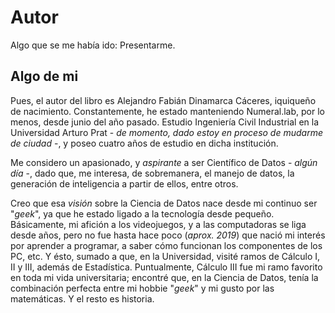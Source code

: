# Autor

Algo que se me había ido: Presentarme.

## Algo de mi

Pues, el autor del libro es Alejandro Fabián Dinamarca Cáceres, iquiqueño de nacimiento. Constantemente, he estado manteniendo Numeral.lab, por lo menos, desde junio del año pasado. Estudio Ingeniería Civil Industrial en la Universidad Arturo Prat - *de momento, dado estoy en proceso de mudarme de ciudad* -, y poseo cuatro años de estudio en dicha institución.

Me considero un apasionado, y *aspirante* a ser Científico de Datos - *algún día* -, dado que, me interesa, de sobremanera, el manejo de datos, la generación de inteligencia a partir de ellos, entre otros. 

Creo que esa *visión* sobre la Ciencia de Datos nace desde mi continuo ser "*geek*", ya que he estado ligado a la tecnología desde pequeño. Básicamente, mi afición a los videojuegos, y a las computadoras se liga desde años, pero no fue hasta hace poco (*aprox. 2019*) que nació mi interés por aprender a programar, a saber cómo funcionan los componentes de los PC, etc. Y ésto, sumado a que, en la Universidad, visité ramos de Cálculo I, II y III, además de Estadística. Puntualmente, Cálculo III fue mi ramo favorito en toda mi vida universitaria; encontré que, en la Ciencia de Datos, tenía la combinación perfecta entre mi hobbie "*geek*" y mi gusto por las matemáticas. Y el resto es historia.